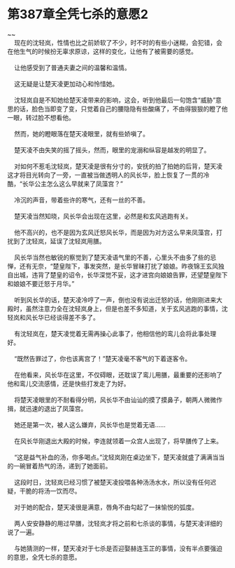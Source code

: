 # 第387章全凭七杀的意愿2
~~<br>&nbsp;&nbsp;&nbsp;&nbsp;现在的沈轻岚，性情也比之前娇软了不少，时不时的有些小迷糊，会犯错，会在他生气的时候扮无辜求原谅，这样的变化，让他有了被需要的感觉。<br><br>&nbsp;&nbsp;&nbsp;&nbsp;让他感受到了普通夫妻之间的温馨和温情。<br><br>&nbsp;&nbsp;&nbsp;&nbsp;这无疑是让楚天凌更加动心和怜惜她。<br><br>&nbsp;&nbsp;&nbsp;&nbsp;沈轻岚自是不知她给楚天凌带来的影响，这会，听到他最后一句饱含“威胁”意思的话，脸色当即变了变，只觉着自己的腰隐隐有些酸痛了，不由得狠狠的瞪了他一眼，转过脸不想看他。<br><br>&nbsp;&nbsp;&nbsp;&nbsp;然而，她的瞪眼落在楚天凌眼里，就有些娇嗔了。<br><br>&nbsp;&nbsp;&nbsp;&nbsp;楚天凌不由失笑的摇了摇头，然而，眼里的宠溺和纵容是越发的明显了。<br><br>&nbsp;&nbsp;&nbsp;&nbsp;对如何不惹毛沈轻岚，楚天凌是很有分寸的，安抚的拍了拍她的后背，楚天凌这才将目光转向了一旁，一直被当做透明人的风长华，脸上恢复了一贯的冷酷，“长华公主怎么这么早就来了凤藻宫？”<br><br>&nbsp;&nbsp;&nbsp;&nbsp;冷沉的声音，带着些许的寒气，还有一丝的不善。<br><br>&nbsp;&nbsp;&nbsp;&nbsp;楚天凌当然知晓，风长华会出现在这里，必然是和玄风逃跑有关。<br><br>&nbsp;&nbsp;&nbsp;&nbsp;他不高兴的，也不是因为玄风迁怒风长华，而是因为对方这么早来凤藻宫，打扰到了沈轻岚，延误了沈轻岚用膳。<br><br>&nbsp;&nbsp;&nbsp;&nbsp;风长华当然也敏锐的察觉到了楚天凌语气里的不善，心里头不由多了些的忌惮，还有无奈，“楚皇陛下，事发突然，是长华冒昧打扰了娘娘。昨夜锦王玄风独自出城，违背了楚皇的诏令，长华深觉不妥，这才进宫向娘娘告罪，还望楚皇陛下和娘娘不要迁怒于月华。”<br><br>&nbsp;&nbsp;&nbsp;&nbsp;听到风长华的话，楚天凌冷哼了一声，倒也没有说出迁怒的话，他刚刚进来大殿时，虽然注意力全在沈轻岚身上，但是也差不多知道，关于玄风逃跑的事情，沈轻岚和风长华已经谈得差不多了。<br><br>&nbsp;&nbsp;&nbsp;&nbsp;有沈轻岚在，楚天凌觉着无需再操心此事了，他相信他的鸾儿会将此事处理好。<br><br>&nbsp;&nbsp;&nbsp;&nbsp;“既然告罪过了，你也该离宫了！”楚天凌毫不客气的下着逐客令。<br><br>&nbsp;&nbsp;&nbsp;&nbsp;在他看来，风长华在这里，不仅碍眼，还耽误了鸾儿用膳，最重要的还影响了他和鸾儿交流感情，还是快些打发走了为好。<br><br>&nbsp;&nbsp;&nbsp;&nbsp;将楚天凌眼里的不耐看得分明，风长华不由讪讪的摸了摸鼻子，朝两人微微作揖，就迅速的退出了凤藻宫。<br><br>&nbsp;&nbsp;&nbsp;&nbsp;她还是第一次，被人这么嫌弃，风长华也是觉着无语……<br><br>&nbsp;&nbsp;&nbsp;&nbsp;在风长华刚退出大殿的时候，李连就领着一众宫人出现了，将早膳传了上来。<br><br>&nbsp;&nbsp;&nbsp;&nbsp;“这是益气补血的汤，你多喝点。”沈轻岚刚在桌边坐下，楚天凌就盛了满满当当的一碗冒着热气的汤，递到了她面前。<br><br>&nbsp;&nbsp;&nbsp;&nbsp;这段时日，沈轻岚已经习惯了被楚天凌投喂各种汤汤水水，所以没有任何迟疑，干脆的将汤一饮而尽。<br><br>&nbsp;&nbsp;&nbsp;&nbsp;对于她的配合，楚天凌很是满意，唇角不由勾起了一抹愉悦的弧度。<br><br>&nbsp;&nbsp;&nbsp;&nbsp;两人安安静静的用过早膳，沈轻岚才将之前和七杀谈的事情，与楚天凌详细的说了一遍。<br><br>&nbsp;&nbsp;&nbsp;&nbsp;与她猜测的一样，楚天凌对于七杀是否迎娶赫连玉芷的事情，没有半点要强迫的意思，全凭七杀的意愿。<br><br>
                    

<script>_fwqdsqadxfw()</script>
<div><script>_dfwf1dw();</script></div>
<div><script>_dfwf1agdw();</script></div>
                